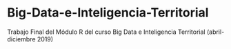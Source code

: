 # Big-Data-e-Inteligencia-Territorial
Trabajo Final del Módulo R del  curso Big Data e Inteligencia Territorial (abril-diciembre 2019)
